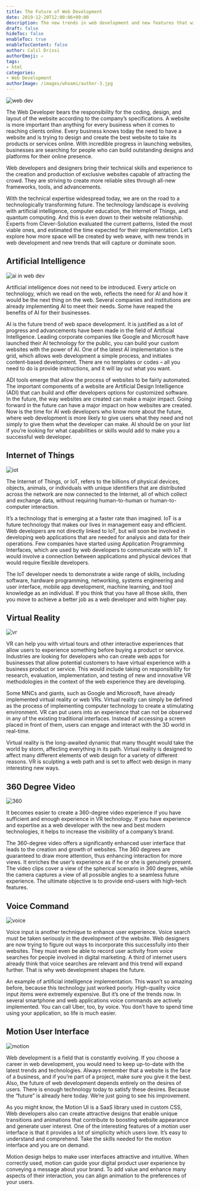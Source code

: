```yaml
---
title: The Future of Web Development
date: 2019-12-20T12:00:06+09:00
description: The new trends in web development and new features that will capture and dominate soon.
draft: false
hideToc: false
enableToc: true
enableTocContent: false
author: Calil Drissi
authorEmoji: ✍️
tags:
- html
categories:
- Web Development
authorImage: /images/whoami/author-3.jpg
---
```



![web dev ](/images/feature2/future-in-web.png "web dev")

The Web Developer bears the responsibility for the coding, design, and layout of the website according to the company’s specifications. A website is more important than anything for every business when it comes to reaching clients online. Every business knows today the need to have a website and is trying to design and create the best website to take its products or services online. With incredible progress in launching websites, businesses are searching for people who can build outstanding designs and platforms for their online presence.

Web developers and designers bring their technical skills and experience to the creation and production of exclusive websites capable of attracting the crowd. They are striving to create more reliable sites through all-new frameworks, tools, and advancements.

With the technical expertise widespread today, we are on the road to a technologically transforming future. The technology landscape is evolving with artificial intelligence, computer education, the Internet of Things, and quantum computing. And this is even down to their website relationship. Experts from Clever-Solution evaluated the current patterns, listed the most viable ones, and estimated the time expected for their implementation. Let’s explore how more space will be created by web weave, with new trends in web development and new trends that will capture or dominate soon.

## Artificial Intelligence

![ai in web dev ](/images/feature2/ai-web-dev.jpg "web dev ai")

Artificial intelligence does not need to be introduced. Every article on technology, which we read on the web, reflects the need for AI and how it would be the next thing on the web. Several companies and institutions are already implementing AI to meet their needs. Some have reaped the benefits of AI for their businesses.

AI is the future trend of web space development. It is justified as a lot of progress and advancements have been made in the field of Artificial Intelligence. Leading corporate companies like Google and Microsoft have launched their AI technology for the public, you can build your custom websites with the power of AI. One of the latest AI implementation is the grid, which allows web development a simple process, and initiates content-based development. There are no templates or codes – all you need to do is provide instructions, and it will lay out what you want.

ADI tools emerge that allow the process of websites to be fairly automated. The important components of a website are Artificial Design Intelligence (ADI) that can build and offer developers options for customized software. In the future, the way websites are created can make a major impact. Going forward in the future can have a major impact on how websites are created. Now is the time for AI web developers who know more about the future, where web development is more likely to give users what they need and not simply to give them what the developer can make. AI should be on your list if you’re looking for what capabilities or skills would add to make you a successful web developer.


## Internet of Things

![iot ](/images/feature2/iot.jpg "iot")

The Internet of Things, or IoT, refers to the billions of physical devices, objects, animals, or individuals with unique identifiers that are distributed across the network are now connected to the Internet, all of which collect and exchange data, without requiring human-to-human or human-to-computer interaction.

It’s a technology that is emerging at a faster rate than imagined. IoT is a future technology that makes our lives in management easy and efficient. Web developers are not directly linked to IoT, but will soon be involved in developing web applications that are needed for analysis and data for their operations. Few companies have started using Application Programming Interfaces, which are used by web developers to communicate with IoT. It would involve a connection between applications and physical devices that would require flexible developers.

The IoT developer needs to demonstrate a wide range of skills, including software, hardware programming, networking, systems engineering and user interface, mobile app development, machine learning, and tool knowledge as an individual. If you think that you have all those skills, then you move to achieve a better job as a web developer and with higher pay.


## Virtual Reality

![vr ](/images/feature2/virtual-real.jpg "VR")

VR can help you with virtual tours and other interactive experiences that allow users to experience something before buying a product or service. Industries are looking for developers who can create web apps for businesses that allow potential customers to have virtual experience with a business product or service. This would include taking on responsibility for research, evaluation, implementation, and testing of new and innovative VR methodologies in the context of the web experience they are developing.

Some MNCs and giants, such as Google and Microsoft, have already implemented virtual reality or web VRs. Virtual reality can simply be defined as the process of implementing computer technology to create a stimulating environment. VR can put users into an experience that can not be observed in any of the existing traditional interfaces. Instead of accessing a screen placed in front of them, users can engage and interact with the 3D world in real-time.

Virtual reality is the long-awaited dynamic that many thought would take the world by storm, affecting everything in its path. Virtual reality is designed to affect many different elements of web design for a variety of different reasons. VR is sculpting a web path and is set to affect web design in many interesting new ways.

## 360 Degree Video

![360 ](/images/feature2/360-vid.jpg "360")

It becomes easier to create a 360-degree video experience if you have sufficient and enough experience in VR technology. If you have experience and expertise as a web developer with the new and best modern technologies, it helps to increase the visibility of a company’s brand.

The 360-degree video offers a significantly enhanced user interface that leads to the creation and growth of websites. The 360 degrees are guaranteed to draw more attention, thus enhancing interaction for more views. It enriches the user’s experience as if he or she is genuinely present. The video clips cover a view of the spherical scenario in 360 degrees, while the camera captures a view of all possible angles to a seamless future experience. The ultimate objective is to provide end-users with high-tech features.

## Voice Command

![voice ](/images/feature2/voice.png "voice")

Voice input is another technique to enhance user experience. Voice search must be taken seriously in the development of the website. Web designers are now trying to figure out ways to incorporate this successfully into their websites. They must even be able to record user activity from voice searches for people involved in digital marketing. A third of internet users already think that voice searches are relevant and this trend will expand further. That is why web development shapes the future.

An example of artificial intelligence implementation. This wasn’t so amazing before, because this technology just worked poorly. High-quality voice input items were extremely expensive. But it’s one of the trends now. In several smartphone and web applications voice commands are actively implemented. You can call Uber, too, by voice. You don’t have to spend time using your application, so life is much easier.

## Motion User Interface

![motion ](/images/feature2/motion.jpeg "motion")

Web development is a field that is constantly evolving. If you choose a career in web development, you would need to keep up-to-date with the latest trends and technologies. Always remember that a website is the face of a business, and if you’re part of a project, make sure you give it the best. Also, the future of web development depends entirely on the desires of users. There is enough technology today to satisfy these desires. Because the “future” is already here today. We’re just going to see his improvement.

As you might know, the Motion UI is a SaaS library used in custom CSS, Web developers also can create attractive designs that enable unique transitions and animations that contribute to boosting website appearance and generate user interest. One of the interesting features of a motion user interface is that it provides a lot of simplicity which users love. It’s easy to understand and comprehend. Take the skills needed for the motion interface and you are on demand.

Motion design helps to make user interfaces attractive and intuitive. When correctly used, motion can guide your digital product user experience by conveying a message about your brand. To add value and enhance many aspects of their interaction, you can align animation to the preferences of your users.



